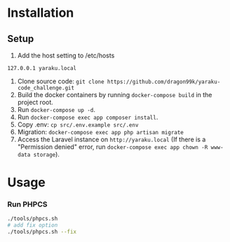 # Installation

## Setup
1. Add the host setting to /etc/hosts
```
127.0.0.1 yaraku.local
```
1. Clone source code: `git clone https://github.com/dragon99k/yaraku-code_challenge.git`
1. Build the docker containers by running `docker-compose build` in the project root.
1. Run `docker-compose up -d`.
1. Run `docker-compose exec app composer install`.
1. Copy .env: `cp src/.env.example src/.env`
1. Migration: `docker-compose exec app php artisan migrate`
1. Access the Laravel instance on `http://yaraku.local` (If there is a "Permission denied" error, run `docker-compose exec app chown -R www-data storage`).

# Usage

### Run PHPCS

```sh
./tools/phpcs.sh
# add fix option
./tools/phpcs.sh --fix
```